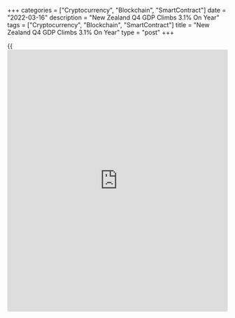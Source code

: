 +++
categories = ["Cryptocurrency", "Blockchain", "SmartContract"]
date = "2022-03-16"
description = "New Zealand Q4 GDP Climbs 3.1% On Year"
tags = ["Cryptocurrency", "Blockchain", "SmartContract"]
title = "New Zealand Q4 GDP Climbs 3.1% On Year"
type = "post"
+++

{{<iframe id="large-banner" src="https://www.bounty.group/#slide=27.0" width="100%" height="600" scrolling="no" style="border: 0px solid rgb(216, 221, 230); border-radius: 3px;">}}

New Zealand's gross domestic product was up 3.1 percent on year in the
fourth quarter of 2021, Statistics New Zealand said on Thursday.

That missed expectations for an increase of 3.3 percent following the
0.3 percent contraction in the three months prior.

On a seasonally adjusted quarterly basis, GDP rose 3.0 percent - also
shy of forecasts for an expansion of 3.2 percent but up from the 3.7
percent contraction in the previous three months.

Service industries rose 2.5 percent. The main contributor was the
[business][1] services industry, which rose 7.8 percent. This follows a
1.0 percent fall in the September 2021 quarter. The largest drivers were
advertising, market research, and management services; scientific,
architectural, and engineering services; and computer system design and
related services.

Retail, accommodation, and restaurants was up 6.7 percent in the
December 2021 quarter. Retail trade was up 10.7 percent. Accommodation
was down, largely due to the continued lack of international tourists,
while restaurants and bars were up, with COVID restrictions easing in
the December 2021 quarter.

Wholesale trade rose 4.8 percent in the quarter, following a 1.1 percent
fall in the September 2021 quarter.

Goods producing industries rose 6.5 percent. Manufacturing was the
largest contributor to the rise, up 6.5 percent. This rise was seen
across all subindustries, with the exception of food, beverage, and
tobacco manufacturing. The largest rises took place in transport
equipment, machinery, and equipment manufacturing and metal product
manufacturing. Growth in these subindustries was reflected in an 8.1
percent increase in investment in plant, machinery and equipment, and a
15.4 percent increase in exports of metal products, machinery and
equipment. Construction rose 8.7 percent in the quarter, with all
subindustries growing.

Primary industries fell 2.2 percent. Agriculture was the largest
contributor, down 3.8 percent, mainly driven by falls in beef cattle
farming and dairy cattle farming. Fishing, aquaculture and agriculture,
forestry, and fishing support services was down 0.7 percent. These falls
were partially offset by a rise in mining of 9.5 percent.

GDP per capita rose 2.9 percent, while real gross national disposable
income rose 2.5 percent. Household spending rose 5.2 percent in the
December 2021 quarter, following a fall of 7.1 percent in the September
2021 quarter.

This rise in household spending was driven by spending on durables, up
16.9 percent, and spending on services, up 3.6 percent. Households spent
more on durable goods such as clothing and footwear and household
contents and services. Spending on non-durables increased by 2.7
percent.

For all of 2021, GDP was up 5.6 percent.

For comments and feedback [contact](https://www.playgroundfx.com/contact/): editorial@rtt[news](https://www.letsplayfx.com/blog/forex-news-website/).com

[Economic News][2]

 **What parts of the world are seeing the best (and worst) economic
performances lately? Click[here][3] to check out our [Econ Scorecard][3]
and find out! See up-to-the-moment [ranking](https://www.playgroundfx.com/blog/crypto-exchange-ranking/)s for the best and worst
performers in [GDP][3], [unemployment rate][4], [inflation][5] and much
more.**

   1. www.rtt[news](https://www.letsplayfx.com/blog/forex-news-website/).com/Content/Business.aspx
   2. www.rtt[news](https://www.letsplayfx.com/blog/forex-news-website/).com/Content/EconomicNews.aspx
   3. www.rtt[news](https://www.letsplayfx.com/blog/forex-news-website/).com/economic-scorecard/world-rank/GDP/highest-performance.aspx
   4. www.rtt[news](https://www.letsplayfx.com/blog/forex-news-website/).com/economic-scorecard/world-rank/unemployment-rate/lowest-performance.aspx
   5. www.rtt[news](https://www.letsplayfx.com/blog/forex-news-website/).com/economic-scorecard/world-rank/CPI/highest-performance.aspx